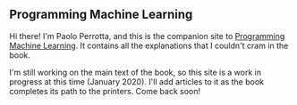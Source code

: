 ## Programming Machine Learning

Hi there! I'm Paolo Perrotta, and this is the companion site to [Programming Machine Learning](https://pragprog.com/book/pplearn). It contains all the explanations that I couldn't cram in the book.

I'm still working on the main text of the book, so this site is a work in progress at this time (January 2020). I'll add articles to it as the book completes its path to the printers. Come back soon!
